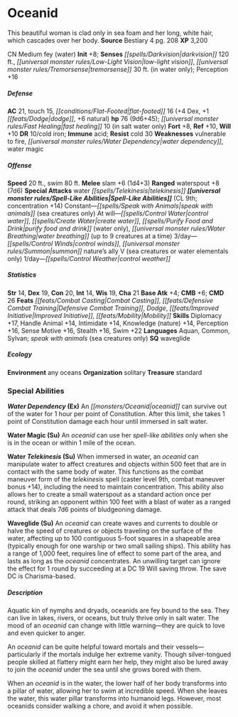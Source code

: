 ﻿---
cssclass: [monsters]
title1: Oceanid
desc_short: This beautiful woman is clad only in sea foam and her long, white hair,
  which cascades over her body.
title2: Oceanid
CR: 7
sources:
- name: Bestiary 4
  page: 208
  link: http://paizo.com/products/btpy91ds?Pathfinder-Roleplaying-Game-Bestiary-4
XP: 3200
alignment: CN
size: Medium
type: fey
subtypes:
- water
initiative:
  bonus: 8
senses:
  darkvision: 120
  low-light vision: true
  tremorsense: 30
  tremorsense_other: in water only
AC:
  AC: 21
  touch: 15
  flat_footed: 16
  components:
    dex: 4
    dodge: 1
    natural: 6
HP:
  HP: 76
  long: 9d6+45
  fast_healing: 10
  fast_healing_weakness: in salt water only
saves:
  fort: 8
  ref: 10
  will: 10
DR:
- amount: 10
  weakness: cold iron
immunities:
- acid
resistances:
  cold: 30
weaknesses:
- vulnerable to fire
- water dependency
- water magic
speeds:
  base: 20
  swim: 80
attacks:
  melee:
  - - text: slam +6 (1d4+3)
      entries:
      - - damage: 1d4+3
      attack: slam
      bonus:
      - 6
  ranged:
  - - text: waterspout +8 (7d6)
      entries:
      - - damage: 7d6
      attack: waterspout
      bonus:
      - 8
  special:
  - water telekinesis
spell_like_abilities:
  entries:
  - name: speak with animals
    source: default
    freq: Constant
    other: sea creatures only
  - name: control water
    source: default
    freq: At will
  - name: create water
    source: default
    freq: At will
  - name: purify food and drink
    source: default
    freq: At will
    other: water only
  - name: water breathing
    source: default
    freq: At will
    other: up to 9 creatures at a time
  - name: control winds
    source: default
    freq: 3/day
  - name: summon nature's ally V
    source: default
    freq: 3/day
    other: sea creatures or water elementals only
  - name: control weather
    source: default
    freq: 1/day
  sources:
  - name: default
    CL: 9
    concentration: 14
ability_scores:
  STR: 14
  DEX: 19
  CON: 20
  INT: 14
  WIS: 19
  CHA: 21
BAB: 4
CMB: 6
CMD: 26
feats:
- name: Combat Casting
- name: Defensive Combat Training
- name: Dodge
- name: Improved Initiative
- name: Mobility
skills:
  Diplomacy: 17
  Handle Animal: 14
  Intimidate: 14
  Knowledge (nature): 14
  Perception: 16
  Sense Motive: 16
  Stealth: 16
  Swim: 22
languages:
- Aquan
- Common
- Sylvan
- speak with animals (sea creatures only)
special_qualities:
- waveglide
ecology:
  environment: any oceans
  organization: solitary
  treasure_type: standard
special_abilities:
  Water Dependency (Ex): An oceanid can survive out of the water for 1 hour per point
    of Constitution. After this limit, she takes 1 point of Constitution damage each
    hour until immersed in salt water.
  Water Magic (Su): An oceanid can use her spell-like abilities only when she is in
    the ocean or within 1 mile of the ocean.
  Water Telekinesis (Su): When immersed in water, an oceanid can manipulate water
    to affect creatures and objects within 500 feet that are in contact with the same
    body of water. This functions as the combat maneuver form of the telekinesis spell
    (caster level 9th, combat maneuver bonus +14), including the need to maintain
    concentration. This ability also allows her to create a small waterspout as a
    standard action once per round, striking an opponent within 100 feet with a blast
    of water as a ranged attack that deals 7d6 points of bludgeoning damage.
  Waveglide (Su): An oceanid can create waves and currents to double or halve the
    speed of creatures or objects traveling on the surface of the water, affecting
    up to 100 contiguous 5-foot squares in a shapeable area (typically enough for
    one warship or two small sailing ships). This ability has a range of 1,000 feet,
    requires line of effect to some part of the area, and lasts as long as the oceanid
    concentrates. An unwilling target can ignore the effect for 1 round by succeeding
    at a DC 19 Will saving throw. The save DC is Charisma-based.
desc_long: |-
  Aquatic kin of nymphs and dryads, oceanids are fey bound to the sea. They can live in lakes, rivers, or oceans, but truly thrive only in salt water. The mood of an oceanid can change with little warning-they are quick to love and even quicker to anger.

  An oceanid can be quite helpful toward mortals and their vessels-particularly if the mortals indulge her extreme vanity. Though silver-tongued people skilled at flattery might earn her help, they might also be lured away to join the oceanid under the sea until she grows bored with them.

  When an oceanid is in the water, the lower half of her body transforms into a pillar of water, allowing her to swim at incredible speed. When she leaves the water, this water pillar transforms into humanoid legs. However, most oceanids consider walking a chore, and avoid it when possible.

---

# Oceanid
This beautiful woman is clad only in sea foam and her long, white hair, which cascades over her body.
**Source** Bestiary 4 pg. 208
**XP** 3,200

CN Medium fey (water)
**Init** +8; **Senses** _[[spells/Darkvision|darkvision]]_ 120 ft., _[[universal monster rules/Low-Light Vision|low-light vision]]_, _[[universal monster rules/Tremorsense|tremorsense]]_ 30 ft. (in water only); Perception +16

##### Defense

**AC** 21, touch 15, _[[conditions/Flat-Footed|flat-footed]]_ 16 (+4 Dex, +1 _[[feats/Dodge|dodge]]_, +6 natural)
**hp** 76 (9d6+45); _[[universal monster rules/Fast Healing|fast healing]]_ 10 (in salt water only)
**Fort** +8, **Ref** +10, **Will** +10
**DR** 10/cold iron; **Immune** acid; **Resist** cold 30
**Weaknesses** vulnerable to fire, _[[universal monster rules/Water Dependency|water dependency]]_, water magic

##### Offense
**Speed** 20 ft., swim 80 ft.
**Melee** slam +6 (1d4+3)
**Ranged** waterspout +8 (7d6)
**Special Attacks** water _[[spells/Telekinesis|telekinesis]]_
**_[[universal monster rules/Spell-Like Abilities|Spell-Like Abilities]]_** (CL 9th; concentration +14)
Constant—_[[spells/Speak with Animals|speak with animals]]_ (sea creatures only)
At will—_[[spells/Control Water|control water]]_, _[[spells/Create Water|create water]]_, _[[spells/Purify Food and Drink|purify food and drink]]_ (water only), _[[universal monster rules/Water Breathing|water breathing]]_ (up to 9 creatures at a time)
3/day—_[[spells/Control Winds|control winds]]_, _[[universal monster rules/Summon|summon]]_ nature’s ally V (sea creatures or water elementals only)
1/day—_[[spells/Control Weather|control weather]]_

##### Statistics
**Str** 14, **Dex** 19, **Con** 20, **Int** 14, **Wis** 19, **Cha** 21
**Base Atk** +4; **CMB** +6; **CMD** 26
**Feats** _[[feats/Combat Casting|Combat Casting]]_, _[[feats/Defensive Combat Training|Defensive Combat Training]]_, _Dodge_, _[[feats/Improved Initiative|Improved Initiative]]_, _[[feats/Mobility|Mobility]]_
**Skills** Diplomacy +17, Handle Animal +14, Intimidate +14, Knowledge (nature) +14, Perception +16, Sense Motive +16, Stealth +16, Swim +22
**Languages** Aquan, Common, Sylvan; _speak with animals_ (sea creatures only)
**SQ** waveglide

##### Ecology

**Environment** any oceans
**Organization** solitary
**Treasure** standard

### Special Abilities

**_Water Dependency_ (Ex)** An _[[monsters/Oceanid|oceanid]]_ can survive out of the water for 1 hour per point of Constitution. After this limit, she takes 1 point of Constitution damage each hour until immersed in salt water.

**Water Magic (Su)** An _oceanid_ can use her _spell-like abilities_ only when she is in the ocean or within 1 mile of the ocean.

**Water _Telekinesis_ (Su)** When immersed in water, an _oceanid_ can manipulate water to affect creatures and objects within 500 feet that are in contact with the same body of water. This functions as the combat maneuver form of the _telekinesis_ spell (caster level 9th, combat maneuver bonus +14), including the need to maintain concentration. This ability also allows her to create a small waterspout as a standard action once per round, striking an opponent within 100 feet with a blast of water as a ranged attack that deals 7d6 points of bludgeoning damage.

**Waveglide (Su)** An _oceanid_ can create waves and currents to double or halve the speed of creatures or objects traveling on the surface of the water, affecting up to 100 contiguous 5-foot squares in a shapeable area (typically enough for one warship or two small sailing ships). This ability has a range of 1,000 feet, requires line of effect to some part of the area, and lasts as long as the _oceanid_ concentrates. An unwilling target can ignore the effect for 1 round by succeeding at a DC 19 Will saving throw. The save DC is Charisma-based.

##### Description

Aquatic kin of nymphs and dryads, oceanids are fey bound to the sea. They can live in lakes, rivers, or oceans, but truly thrive only in salt water. The mood of an _oceanid_ can change with little warning—they are quick to love and even quicker to anger.

An _oceanid_ can be quite helpful toward mortals and their vessels—particularly if the mortals indulge her extreme vanity. Though silver-tongued people skilled at flattery might earn her help, they might also be lured away to join the _oceanid_ under the sea until she grows bored with them.

When an _oceanid_ is in the water, the lower half of her body transforms into a pillar of water, allowing her to swim at incredible speed. When she leaves the water, this water pillar transforms into humanoid legs. However, most oceanids consider walking a chore, and avoid it when possible.